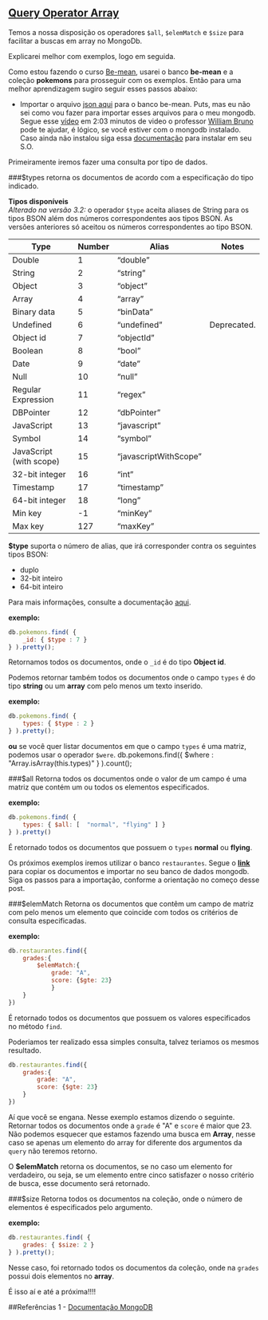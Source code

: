 ## [Query Operator Array](https://docs.mongodb.org/manual/reference/operator/query-array/)

Temos a nossa disposição os operadores `$all`, `$elemMatch` e `$size` para facilitar a buscas em array no MongoDb.

Explicarei melhor com exemplos, logo em seguida.

Como estou fazendo o curso [Be-mean](https://www.youtube.com/watch?v=leYxsEAL_yY), usarei o banco **be-mean** e a coleção **pokemons** para prosseguir com os exemplos. Então para uma melhor aprendizagem sugiro seguir esses passos abaixo:

- Importar o arquivo [json aqui](https://github.com/Webschool-io/MongoDb-ebook/blob/master/src/data/pokemons.json) para o banco be-mean. Puts, mas eu não sei como vou fazer para importar esses arquivos para o meu mongodb. Segue esse [vídeo](https://www.youtube.com/watch?v=1eHc8reT_Vk) em 2:03 minutos de video o professor [William Bruno]( https://github.com/wbruno ) pode te ajudar, é lógico, se você estiver com o mongodb instalado. Caso ainda não instalou siga essa [documentação](https://docs.mongodb.org/manual/tutorial/install-mongodb-on-ubuntu/) para instalar em seu S.O.

Primeiramente iremos fazer uma consulta por tipo de dados.

###$types
retorna os documentos de acordo com a especificação do tipo indicado.
       

**Tipos disponíveis**</br>
*Alterado na versão 3.2:* o operador `$type` aceita aliases de String para os tipos BSON além dos números correspondentes aos tipos BSON. As versões anteriores só aceitou os números correspondentes ao tipo BSON.

|         Type               |        Number       |        Alias          |       Notes       |
| -------------------------- | ------------------- | --------------------- | ----------------- |
| Double                     |          1          |       “double”        |                   |
| String                     |          2          |       “string”        |                   |
| Object                     |          3          |       “object”        |                   |
| Array                      |          4          |       “array”         |                   |
| Binary data                |          5          |       “binData”       |                   |
| Undefined                  |          6          |       “undefined”     |      Deprecated.  | 
| Object id                  |          7          |       “objectId”      |                   |
| Boolean                    |          8          |       “bool”          |                   |
| Date                       |          9          |       “date”          |                   |
| Null                       |          10         |       “null”          |                   |
| Regular Expression         |          11         |       “regex”         |                   |
| DBPointer                  |          12         |       “dbPointer”     |                   |
| JavaScript                 |          13         |       “javascript”    |                   |
| Symbol                     |          14         |       “symbol”        |                   |
| JavaScript (with scope)    |          15         | “javascriptWithScope” |                   |
| 32-bit integer             |          16         |       “int”           |                   |
| Timestamp                  |          17         |       “timestamp”     |                   |
| 64-bit integer             |          18         |       “long”          |                   |
| Min key                    |         -1          |       “minKey”        |                   |
| Max key                    |          127        |       “maxKey”        |                   |

**$type** suporta o número de alias, que irá corresponder contra os seguintes tipos BSON:

- duplo
- 32-bit inteiro
- 64-bit inteiro

Para mais informações, consulte a documentação [aqui](https://docs.mongodb.org/manual/reference/operator/query/type/).

**exemplo:**
```js
db.pokemons.find( {
	_id: { $type : 7 }
} ).pretty();
```
Retornamos todos os documentos, onde o `_id` é do tipo **Object id**.

Podemos retornar também todos os documentos onde o campo `types` é do tipo **string** ou um **array** com pelo menos um texto inserido.

**exemplo:**
```js
db.pokemons.find( {
	types: { $type : 2 }
} ).pretty();
```

**ou** se você quer listar documentos em que o campo `types` é uma matriz, podemos usar o operador `$were`.
db.pokemons.find({
	$where : "Array.isArray(this.types)"
} ).count();


###$all
Retorna todos os documentos onde o valor de um campo é uma matriz que contém um ou todos os elementos especificados.

**exemplo:**
```js
db.pokemons.find( {
	types: { $all: [  "normal", "flying" ] }
} ).pretty()
```
É retornado todos os documentos que possuem o `types` **normal** ou **flying**.


Os próximos exemplos iremos utilizar o banco `restaurantes`. Segue o **[link](https://raw.githubusercontent.com/Webschool-io/MongoDb-ebook/master/src/data/restaurantes.json)** para copiar os documentos e importar no seu banco de dados mongodb. Siga os passos para a importação, conforme a orientação no começo desse post.

###$elemMatch
Retorna os documentos que contêm um campo de matriz com pelo menos um elemento que coincide com todos os critérios de consulta especificadas.

**exemplo:**
```js
db.restaurantes.find({
	grades:{
		$elemMatch:{
			grade: "A",
			score: {$gte: 23}
			}
	}
})
```
É retornado todos os documentos que possuem os valores especificados no método `find`.

Poderiamos ter realizado essa simples consulta, talvez teriamos os mesmos resultado.
```js
db.restaurantes.find({
	grades:{
		grade: "A",
		score: {$gte: 23}
	}
})
```
Aí que você se engana. Nesse exemplo estamos dizendo o seguinte. Retornar todos os documentos onde a `grade` é "A" e `score` é maior que 23.
Não podemos esquecer que estamos fazendo uma busca em **Array**, nesse caso se apenas um elemento do array for diferente dos argumentos da `query` não teremos retorno.

O **$elemMatch** retorna os documentos, se no caso um elemento for verdadeiro, ou seja, se um elemento entre cinco satisfazer o nosso critério de busca, esse documento será retornado.


###$size
Retorna todos os documentos na coleção, onde o número de elementos é especificados pelo argumento.

**exemplo:**
```js
db.restaurantes.find( {
	grades: { $size: 2 }
} ).pretty();
```
Nesse caso, foi retornado todos os documentos da coleção, onde na `grades` possui dois elementos no **array**.

É isso aí e até a próxima!!!!

##Referências
1 - [Documentação MongoDB](https://docs.mongodb.org/manual/reference/operator/query-array/)












